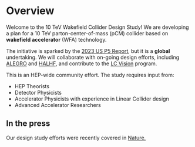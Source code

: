 # Overview

Welcome to the 10 TeV Wakefield Collider Design Study! We are developing a plan for a 10 TeV parton-center-of-mass (pCM)
collider based on **wakefield accelerator** (WFA) technology.

The initiative is sparked by the [2023 US P5 Report](https://www.usparticlephysics.org/2023-p5-report/), but it is a **global** undertaking. We will collaborate with on-going design efforts, including [ALEGRO](https://arxiv.org/pdf/2408.03968v2) and [HALHF](https://iopscience.iop.org/article/10.1088/1367-2630/acf395), and contribute to the [LC Vision](https://agenda.linearcollider.org/event/10134/contributions/54223/attachments/39808/62901/LCvision_jlist_lcws2024_240711.pdf) program.

This is an HEP-wide community effort. The study requires input from:

- HEP Theorists
- Detector Physicists
- Accelerator Physicists with experience in Linear Collider design
- Advanced Accelerator Researchers

## In the press
Our design study efforts were recently covered in [Nature.](https://www.nature.com/articles/d41586-025-01181-1)
